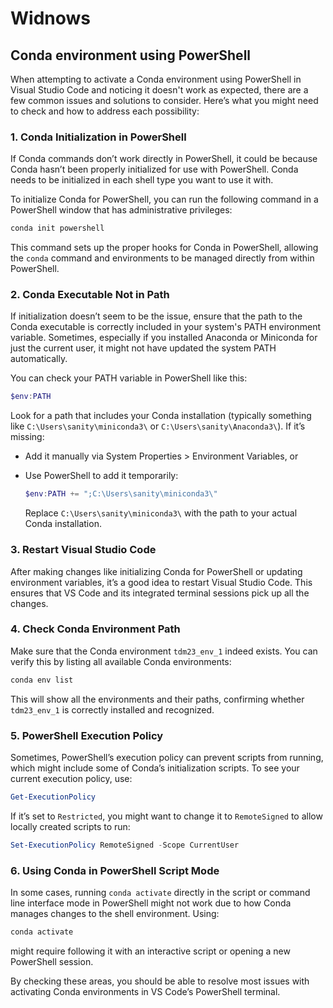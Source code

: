 # Widnows

## Conda environment using PowerShell 

When attempting to activate a Conda environment using PowerShell in Visual Studio Code and noticing it doesn't work as expected, there are a few common issues and solutions to consider. Here’s what you might need to check and how to address each possibility:

### 1. **Conda Initialization in PowerShell**

If Conda commands don’t work directly in PowerShell, it could be because Conda hasn’t been properly initialized for use with PowerShell. Conda needs to be initialized in each shell type you want to use it with.

To initialize Conda for PowerShell, you can run the following command in a PowerShell window that has administrative privileges:

```bash
conda init powershell
```

This command sets up the proper hooks for Conda in PowerShell, allowing the `conda` command and environments to be managed directly from within PowerShell.

### 2. **Conda Executable Not in Path**

If initialization doesn’t seem to be the issue, ensure that the path to the Conda executable is correctly included in your system's PATH environment variable. Sometimes, especially if you installed Anaconda or Miniconda for just the current user, it might not have updated the system PATH automatically.

You can check your PATH variable in PowerShell like this:

```powershell
$env:PATH
```

Look for a path that includes your Conda installation (typically something like `C:\Users\sanity\miniconda3\` or `C:\Users\sanity\Anaconda3\`). If it’s missing:

- Add it manually via System Properties > Environment Variables, or

- Use PowerShell to add it temporarily:

  ```powershell
  $env:PATH += ";C:\Users\sanity\miniconda3\"
  ```

  Replace `C:\Users\sanity\miniconda3\` with the path to your actual Conda installation.

### 3. **Restart Visual Studio Code**

After making changes like initializing Conda for PowerShell or updating environment variables, it’s a good idea to restart Visual Studio Code. This ensures that VS Code and its integrated terminal sessions pick up all the changes.

### 4. **Check Conda Environment Path**

Make sure that the Conda environment `tdm23_env_1` indeed exists. You can verify this by listing all available Conda environments:

```bash
conda env list
```

This will show all the environments and their paths, confirming whether `tdm23_env_1` is correctly installed and recognized.

### 5. **PowerShell Execution Policy**

Sometimes, PowerShell’s execution policy can prevent scripts from running, which might include some of Conda’s initialization scripts. To see your current execution policy, use:

```powershell
Get-ExecutionPolicy
```

If it’s set to `Restricted`, you might want to change it to `RemoteSigned` to allow locally created scripts to run:

```powershell
Set-ExecutionPolicy RemoteSigned -Scope CurrentUser
```

### 6. **Using Conda in PowerShell Script Mode**

In some cases, running `conda activate` directly in the script or command line interface mode in PowerShell might not work due to how Conda manages changes to the shell environment. Using:

```bash
conda activate
```

might require following it with an interactive script or opening a new PowerShell session.

By checking these areas, you should be able to resolve most issues with activating Conda environments in VS Code’s PowerShell terminal.
